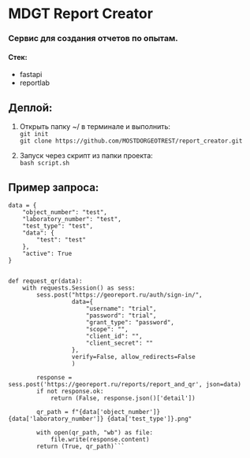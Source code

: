 # MDGT Report Creator

### Сервис для создания отчетов по опытам.

#### Стек:
* fastapi
* reportlab

## Деплой:
1. Открыть папку ~/ в терминале и выполнить:\
    `git init`\
    `git clone https://github.com/MOSTDORGEOTREST/report_creator.git`

2. Запуск через скрипт из папки проекта:\
    `bash script.sh`


## Пример запроса:

```
data = {
    "object_number": "test",
    "laboratory_number": "test",
    "test_type": "test",
    "data": {
        "test": "test"
    },
    "active": True
}


def request_qr(data):
    with requests.Session() as sess:
        sess.post("https://georeport.ru/auth/sign-in/",
                  data={
                      "username": "trial",
                      "password": "trial",
                      "grant_type": "password",
                      "scope": "",
                      "client_id": "",
                      "client_secret": ""
                  },
                  verify=False, allow_redirects=False
                  )

        response = sess.post('https://georeport.ru/reports/report_and_qr', json=data)
        if not response.ok:
            return (False, response.json()['detail'])

        qr_path = f"{data['object_number']} {data['laboratory_number']} {data['test_type']}.png"

        with open(qr_path, "wb") as file:
            file.write(response.content)
        return (True, qr_path)```

